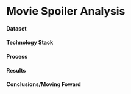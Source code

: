# Movie Spoiler Analysis
#### Dataset
#### Technology Stack
#### Process
#### Results
#### Conclusions/Moving Foward
